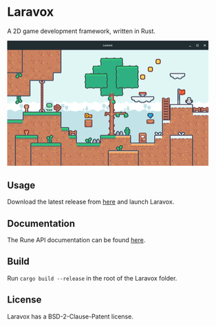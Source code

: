 # Laravox
A 2D game development framework, written in Rust.

<p float="left">
  <img src="data/screen-example.png" width="468">
</p>

## Usage
Download the latest release from [here](https://github.com/luxreduxdelux/laravox/releases) and launch Laravox.

## Documentation
The Rune API documentation can be found [here](TO-DO).

## Build
Run `cargo build --release` in the root of the Laravox folder.

## License
Laravox has a BSD-2-Clause-Patent license.